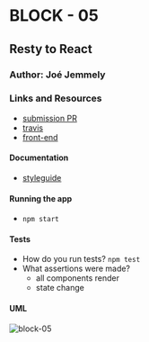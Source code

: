 # BLOCK - 05

## Resty to React

### Author: Joé Jemmely

### Links and Resources

- [submission PR](https://github.com/401-advanced-javascript-joejemmely/block-05/pull/1)
- [travis](https://travis-ci.com/401-advanced-javascript-joejemmely/block-05)
- [front-end](https://submission.d2hrqnq0tbgh3h.amplifyapp.com/)

#### Documentation

- [styleguide](https://github.com/401-advanced-javascript-joejemmely/block-05/tree/submission/styleguide)

#### Running the app

- `npm start`

#### Tests

- How do you run tests? `npm test`
- What assertions were made?
  - all components render
  - state change

#### UML

![block-05](https://www.plantuml.com/plantuml/png/0/JP2_3e8m48VtFaKJ1_mJ4XSNaYQeqRYuY3u0q8kWXMlQOo36TxSK1ARs-zBUtUzYIwcXfb8yKvY_m-sECIf90G-EAhKsO2plJhxNcd_OzuyNI2MOtWpgTahkhJES2-6g4WZXxWlU61LPCcNzz5W15IZd9aFPphaeBQ5f8ynUa9DN1gp6siBaXEWBMTzbKwIrLF0mQhcQyEfVpCt1jPfpqcHLIRtHg1lbndOqnZmZqXYpMq4OheVi8_hS8_K_68kXbcwjFm00 'block-05')
